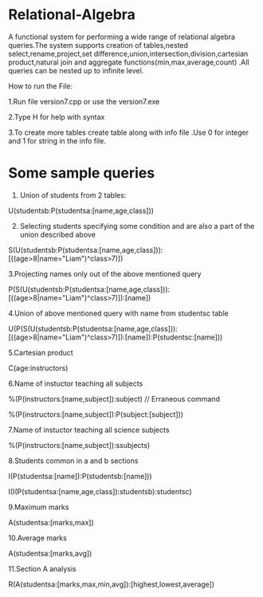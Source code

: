 # Relational-Algebra
A functional system for performing a wide range of relational algebra queries.The system supports creation of tables,nested select,rename,project,set difference,union,intersection,division,cartesian product,natural join and aggregate functions(min,max,average,count) .All queries can be nested up to infinite level.

How to run the File:

1.Run file version7.cpp or use the version7.exe 

2.Type H for help with syntax

3.To create more tables create table along with info file .Use 0 for integer and 1 for string in the info file.

# Some sample queries 

1. Union of students from 2 tables:

U(studentsb:P(studentsa:[name,age,class]))

2. Selecting students specifying some condition and are also a part of the union described above

S(U(studentsb:P(studentsa:[name,age,class])):[((age>8|name="Liam")^class>7)])

3.Projecting names only out of the above mentioned query

P(S(U(studentsb:P(studentsa:[name,age,class])):[((age>8|name="Liam")^class>7)]):[name])

4.Union of above mentioned query with name from studentsc table

U(P(S(U(studentsb:P(studentsa:[name,age,class])):[((age>8|name="Liam")^class>7)]):[name]):P(studentsc:[name]))

5.Cartesian product

C(age:instructors)

6.Name of instuctor teaching all  subjects

%(P(instructors:[name,subject]):subject) // Erraneous command

%(P(instructors:[name,subject]):P(subject:[subject]))

7.Name of instuctor teaching all science subjects

%(P(instructors:[name,subject]):ssubjects)

8.Students common in a and b sections

I(P(studentsa:[name]):P(studentsb:[name]))

I(I(P(studentsa:[name,age,class]):studentsb):studentsc)

9.Maximum marks

A(studentsa:[marks,max])

10.Average marks

A(studentsa:[marks,avg])

11.Section A analysis

R(A(studentsa:[marks,max,min,avg]):[highest,lowest,average])
